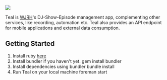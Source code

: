 ![](http://wjrh.org/teal-logo.png)

Teal is [WJRH](http://wjrh.org)'s DJ-Show-Episode management app, complementing other services, like recording, automation etc.
Teal also provides an API endpoint for mobile applications and external data consumption.

## Getting Started
1.  Install ruby [here](https://www.ruby-lang.org/en/documentation/installation/)
2. Install bundler if you haven't yet.
            gem install bundler
3. Install dependencies using bundler
            bundle install
4. Run Teal on your local machine
            foreman start
